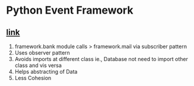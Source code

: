 # Python Event Framework

## [link](https://github.com/ArjanCodes/betterpython/blob/main/4%20-%20observer%20pattern/api_v2/event.py)

1. framework.bank module calls > framework.mail via subscriber pattern
2. Uses observer pattern
3. Avoids imports at different class ie., Database not need to import other class and vis versa
4. Helps abstracting of Data
5. Less Cohesion
